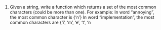 
1. Given a string, write a function which returns a set of the most common characters (could be more than one).
For example:
In word “annoying”, the most common character is {‘n’}
In word “implementation”, the most common characters are {‘i’, ‘m’, ‘e’, ‘t’, ‘n
